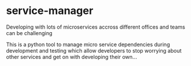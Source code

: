 service-manager
===============

Developing with lots of microservices accross different offices and teams can be challenging

This is a python tool to manage micro service dependencies during development and testing which allow developers to stop worrying about other services and get on with developing their own...
